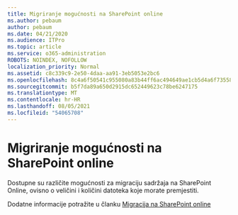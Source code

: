 ```yaml
---
title: Migriranje mogućnosti na SharePoint online
ms.author: pebaum
author: pebaum
ms.date: 04/21/2020
ms.audience: ITPro
ms.topic: article
ms.service: o365-administration
ROBOTS: NOINDEX, NOFOLLOW
localization_priority: Normal
ms.assetid: c8c339c9-2e50-4daa-aa91-3eb5053e2bc6
ms.openlocfilehash: 8c4a6f50541c955080a83b44ff6ac494649ae1cb5d4a6f735584bcc769be61ec
ms.sourcegitcommit: b5f7da89a650d2915dc652449623c78be6247175
ms.translationtype: MT
ms.contentlocale: hr-HR
ms.lasthandoff: 08/05/2021
ms.locfileid: "54065708"
---
```

# <a name="migrate-options-to-sharepoint-online"></a>Migriranje mogućnosti na SharePoint online

Dostupne su različite mogućnosti za migraciju sadržaja na SharePoint Online, ovisno o veličini i količini datoteka koje morate premjestiti.
  
Dodatne informacije potražite u članku [Migracija na SharePoint online](https://go.microsoft.com/fwlink/?linkid-2022029)
  

